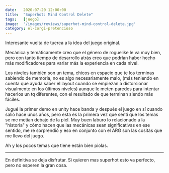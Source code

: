 ```yaml
---
date:   2020-07-20 12:00:00
title:  "Superhot: Mind Control Delete"
tags:   [juego]
image:  '/images/reviews/superhot-mind-control-delete.jpg'
category: el-corgi-pretencioso
---
```

Interesante vuelta de tuerca a la idea del juego original.

Mecánica y temáticamente creo que el género de roguelike le va muy bien, pero con tanto tiempo de desarrollo atrás creo que podrían haber hecho más modificadores para variar más la experiencia en cada nivel.

Los niveles también son un tema, chicos en espacio que te los terminas sabiendo de memoria, no es algo necesariamente malo, (más teniendo en cuenta que ayuda saber el layout cuando se empiezan a distorsionar visualmente en los últimos niveles) aunque le meten paredes para intentar hacerlos un tq diferentes, con el resultado de que terminan siendo más fáciles.

Jugué la primer demo en unity hace banda y después el juego en sí cuando salió hace unos años, pero esta es la primera vez que sentí que los temas se me metían debajo de la piel. Muy buen laburo lo relacionado a la "historia" y cómo hacen que las mecánicas sean significativas en ese sentido, me re sorprendió y eso en conjunto con el ARG son las cositas que me llevo del juego.

Ah y los pocos temas que tiene están bien piolas.

<hr>

En definitiva se deja disfrutar. Si quieren mas superhot esto va perfecto, pero no esperen la gran cosa.
